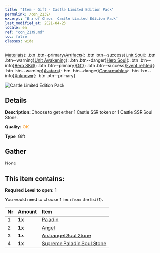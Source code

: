```yaml
---
title: "Item - Gift - Castle Limited Edition Pack"
permalink: /con_2139/
excerpt: "Era of Chaos  Castle Limited Edition Pack"
last_modified_at: 2021-04-23
locale: en
ref: "con_2139.md"
toc: false
classes: wide
---
```

 [Materials](/Items/){: .btn .btn--primary}[Artifacts](/Items/Artifacts/){: .btn .btn--success}[Unit Soul](/Items/UnitSoul/){: .btn .btn--warning}[Unit Awakening](/Items/UnitAwakening/){: .btn .btn--danger}[Hero Soul](/Items/HeroSoul/){: .btn .btn--info}[Hero SKill](/Items/HeroSkill/){: .btn .btn--primary}[Gift](/Items/Gift/){: .btn .btn--success}[Event related](/Items/Events/){: .btn .btn--warning}[Avatars](/Items/Avatars/){: .btn .btn--danger}[Consumables](/Items/Consumables/){: .btn .btn--info}[Unknown](/Items/Unknown/){: .btn .btn--primary}

 ![Castle Limited Edition Pack](/images/t/i_994001.png)

## Details
 **Description:** Choose to get either 1 Castle SSR token or 1 Castle SSR Soul Stone.

 **Quality:** <span style="color: #FF8C00">OK</span>

 **Type:** Gift

## Gather

  None

## This item contains:

 **Required Level to open:** 1

 You would need to choose 1 item from the list (1):

  | Nr | Amount |     Item    |
  |:---|:-------|:------------|
  | 1 |  **1x** | [Paladin](/Items/unt_197/) |  | 
  | 2 |  **1x** | [Angel](/Items/unt_196/) |  | 
  | 3 |  **1x** | [Archangel Soul Stone](/Items/unt_288/) |  | 
  | 4 |  **1x** | [Supreme Paladin Soul Stone](/Items/unt_289/) |  | 
